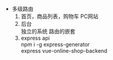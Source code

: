 - 多级路由
    1. 首页，商品列表，购物车 PC网站  
    2. 后台  
        独立的系统 路由的嵌套  
    3. express api  
        npm i -g express-generator  
        express vue-online-shop-backend  